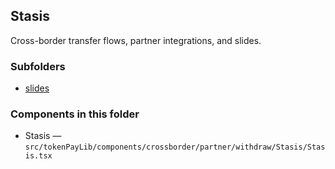 ## Stasis

Cross-border transfer flows, partner integrations, and slides.

### Subfolders
- [slides](./slides/README.md)

### Components in this folder
- Stasis — `src/tokenPayLib/components/crossborder/partner/withdraw/Stasis/Stasis.tsx`
